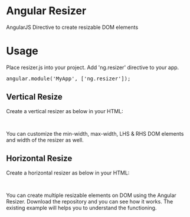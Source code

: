 # Angular Resizer

AngularJS Directive to create resizable DOM elements

Usage
=====

Place resizer.js into your project. Add 'ng.resizer' directive to your app.
<pre>
angular.module('MyApp', ['ng.resizer']);
</pre>

Vertical Resize
---------------
Create a vertical resizer as below in your HTML:

<pre>
<div id="vResizer" resizer="vertical" resizer-width="6" resizer-left="#leftpane" resizer-right="#rightpane" resizer-min="200" resizer-max="600"></div>
</pre>

You can customize the min-width, max-width, LHS & RHS DOM elements and width of the resizer as well.

Horizontal Resize
-----------------
Create a horizontal resizer as below in your HTML:

<pre>
<div id="hResizer" resizer="horizontal" resizer-height="6" resizer-top="#toppane" resizer-bottom="#bottompane" resizer-min="100" resizer-max="300"></div>
</pre>


You can create multiple resizable elements on DOM using the Angular Resizer.
Download the repository and you can see how it works. The existing example will helps you to understand the functioning.
